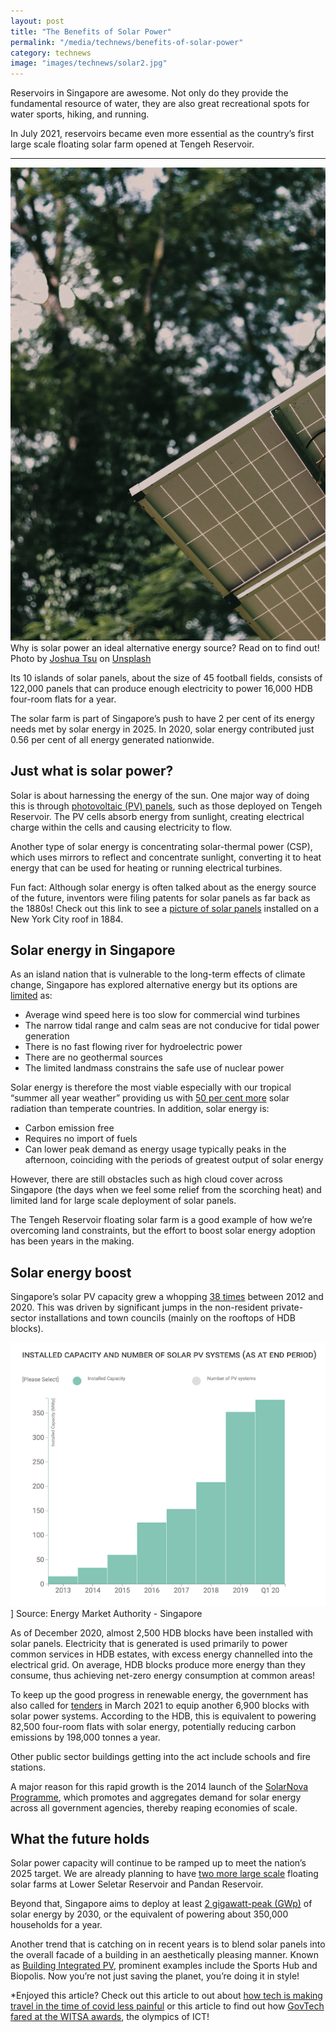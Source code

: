 ```yaml
---
layout: post
title: "The Benefits of Solar Power"
permalink: "/media/technews/benefits-of-solar-power"
category: technews
image: "images/technews/solar2.jpg"
---
```

Reservoirs in Singapore are awesome. Not only do they provide the fundamental resource of water, they are also great recreational spots for water sports, hiking, and running. 

In July 2021, reservoirs became even more essential as the country’s first large scale floating solar farm opened at Tengeh Reservoir.

---

![Solar panel!](/images/technews/solar2.jpg)
Why is solar power an ideal alternative energy source? Read on to find out! Photo by <a href="https://unsplash.com/@joshdatsu?utm_source=unsplash&utm_medium=referral&utm_content=creditCopyText">Joshua Tsu</a> on <a href="https://unsplash.com/?utm_source=unsplash&utm_medium=referral&utm_content=creditCopyText">Unsplash</a>
  
Its 10 islands of solar panels, about the size of 45 football fields, consists of 122,000 panels that can produce enough electricity to power 16,000 HDB four-room flats for a year. 

The solar farm is part of Singapore’s push to have 2 per cent of its energy needs met by solar energy in 2025. In 2020, solar energy contributed just 0.56 per cent of all energy generated nationwide. 

  
## Just what is solar power? 
Solar is about harnessing the energy of the sun. One major way of doing this is through [photovoltaic (PV) panels](https://www.energy.gov/eere/solar/how-does-solar-work), such as those deployed on Tengeh Reservoir. The PV cells absorb energy from sunlight, creating electrical charge within the cells and causing electricity to flow. 

Another type of solar energy is concentrating solar-thermal power (CSP), which uses mirrors to reflect and concentrate sunlight, converting it to heat energy that can be used for heating or running electrical turbines. 

Fun fact: Although solar energy is often talked about as the energy source of the future, inventors were filing patents for solar panels as far back as the 1880s! Check out this link to see a [picture of solar panels](https://www.smithsonianmag.com/sponsored/brief-history-solar-panels-180972006/) installed on a New York City roof in 1884.

## Solar energy in Singapore 

As an island nation that is vulnerable to the long-term effects of climate change, Singapore has explored alternative energy but its options are [limited](https://www.nccs.gov.sg/singapores-climate-action/singapore-approach-to-alternative-energy/) as:

- Average wind speed here is too slow for commercial wind turbines
- The narrow tidal range and calm seas are not conducive for tidal power generation
- There is no fast flowing river for hydroelectric power
- There are no geothermal sources
- The limited landmass constrains the safe use of nuclear power

Solar energy is therefore the most viable especially with our tropical “summer all year weather” providing us with [50 per cent more](https://www.ema.gov.sg/Solar_Photovoltaic_Systems.aspx) solar radiation than temperate countries. In addition, solar energy is:

- Carbon emission free 
- Requires no import of fuels
- Can lower peak demand as energy usage typically peaks in the afternoon, coinciding with the periods of greatest output of solar energy

However, there are still obstacles such as high cloud cover across Singapore (the days when we feel some relief from the scorching heat) and limited land for large scale deployment of solar panels. 

The Tengeh Reservoir floating solar farm is a good example of how we’re overcoming land constraints, but the effort to boost solar energy adoption has been years in the making. 

## Solar energy boost

Singapore’s solar PV capacity grew a whopping [38 times](https://www.ema.gov.sg/singapore-energy-statistics/Ch06/index6) between 2012 and 2020. This was driven by significant jumps in the non-resident private-sector installations and town councils (mainly on the rooftops of HDB blocks). 

![From EMA!](/images/technews/solar1.png)]
Source: Energy Market Authority - Singapore

As of December 2020, almost 2,500 HDB blocks have been installed with solar panels. Electricity that is generated is used primarily to power common services in HDB estates, with excess energy channelled into the electrical grid. On average, HDB blocks produce more energy than they consume, thus achieving net-zero energy consumption at common areas! 

To keep up the good progress in renewable energy, the government has also called for [tenders](https://www.straitstimes.com/singapore/housing/move-to-install-solar-panels-at-nearly-1200-more-hdb-blocks) in March 2021 to equip another 6,900 blocks with solar power systems. According to the HDB, this is equivalent to powering 82,500 four-room flats with solar energy, potentially reducing carbon emissions by 198,000 tonnes a year. 

Other public sector buildings getting into the act include schools and fire stations. 

A major reason for this rapid growth is the 2014 launch of the [SolarNova Programme](https://www.hdb.gov.sg/cs/infoweb/about-us/our-role/smart-and-sustainable-living/solarnova-page), which promotes and aggregates demand for solar energy across all government agencies, thereby reaping economies of scale.

## What the future holds

Solar power capacity will continue to be ramped up to meet the nation’s 2025 target. We are already planning to have [two more large scale](https://www.straitstimes.com/singapore/environment/pub-eyes-2-large-scale-floating-solar-farms-at-lower-seletar-and-pandan) floating solar farms at Lower Seletar Reservoir and Pandan Reservoir. 

Beyond that, Singapore aims to deploy at least [2 gigawatt-peak (GWp)](https://www.ema.gov.sg/Solar_Photovoltaic_Systems.aspx) of solar energy by 2030, or the equivalent of powering about 350,000 households for a year.  

Another trend that is catching on in recent years is to blend solar panels into the overall facade of a building in an aesthetically pleasing manner. Known as [Building Integrated PV](https://bipv.sg/singapore/), prominent examples include the Sports Hub and Biopolis. Now you’re not just saving the planet, you’re doing it in style!


*Enjoyed this article? Check out this article to out about [how tech is making travel in the time of covid less painful](https://www.tech.gov.sg/media/technews/travel-in-the-time-of-covid) or this article to find out how [GovTech fared at the WITSA awards](https://www.tech.gov.sg/media/technews/witsa-awards), the olympics of ICT! 



